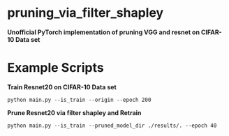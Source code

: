 # pruning_via_filter_shapley
**Unofficial PyTorch implementation of pruning VGG and resnet on CIFAR-10 Data set**
# Example Scripts
**Train Resnet20 on CIFAR-10 Data set**
```
python main.py --is_train --origin --epoch 200
```
**Prune Resnet20 via filter shapley and Retrain**
```
python main.py --is_train --pruned_model_dir ./results/. --epoch 40
```
